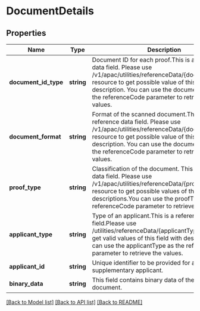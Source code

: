 # DocumentDetails

## Properties
Name | Type | Description | Notes
------------ | ------------- | ------------- | -------------
**document_id_type** | **string** | Document ID for each proof.This is a reference data field. Please use /v1/apac/utilities/referenceData/{documentIdType} resource to get possible value of this field with description. You can use the documentIdType as the referenceCode parameter to retrieve the values. | 
**document_format** | **string** | Format of the scanned document.This is a reference data field. Please use /v1/apac/utilities/referenceData/{documentFormat} resource to get possible value of this field with description. You can use the documentFormat as the referenceCode parameter to retrieve the values. | 
**proof_type** | **string** | Classification of the document. This is a reference data field. Please use /v1/apac/utilities/referenceData/{proofType} resource to get possible values of this field with descriptions.You can use the proofType as the referenceCode parameter to retrieve the values. | 
**applicant_type** | **string** | Type of an applicant.This is a reference data field.Please use /utilities/referenceData/{applicantType} resource to get valid values of this field with descriptions. You can use the applicantType as the referenceCode parameter to retrieve the values. | [optional] 
**applicant_id** | **string** | Unique identifier to be provided for a supplementary applicant. | [optional] 
**binary_data** | **string** | This field contains binary data of the uploaded document. | 

[[Back to Model list]](../../README.md#documentation-for-models) [[Back to API list]](../../README.md#documentation-for-api-endpoints) [[Back to README]](../../README.md)

